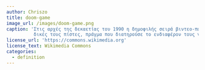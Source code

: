 ```yaml
---
author: Chriszo
title: doom-game
image_url: /images/doom-game.png
caption: 'Στις αρχές της δεκαετίας του 1990 η δημοφιλής σειρά βιντεο-παιχνιδιών Doom έδινε τη δυνατότητα στους χρήστες να κατασκευάσουν τις
		  δικές τους πίστες, πράγμα που διατηρούσε το ενδιαφέρον τους για περισσότερο καιρό.'
license_url: 'https://commons.wikimedia.org'
license_text: Wikimedia Commons
categories:
  - definition
---
```

